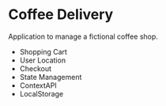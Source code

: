 # Coffee Delivery

Application to manage a fictional coffee shop.

* Shopping Cart
* User Location
* Checkout
* State Management
* ContextAPI
* LocalStorage 

